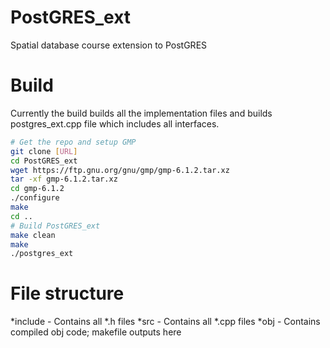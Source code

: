 # PostGRES_ext
Spatial database course extension to PostGRES

# Build
Currently the build builds all the implementation files and builds postgres_ext.cpp file which includes all interfaces.

```bash
# Get the repo and setup GMP
git clone [URL]
cd PostGRES_ext
wget https://ftp.gnu.org/gnu/gmp/gmp-6.1.2.tar.xz
tar -xf gmp-6.1.2.tar.xz
cd gmp-6.1.2
./configure
make
cd ..
# Build PostGRES_ext
make clean
make
./postgres_ext
```

# File structure
*include - Contains all *.h files
*src - Contains all *.cpp files 
*obj - Contains compiled obj code; makefile outputs here

